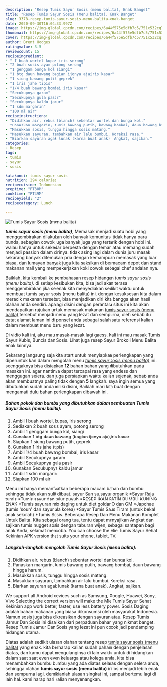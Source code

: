 ```yaml
---
description: "Resep Tumis Sayur Sosis (menu balita), Enak Banget"
title: "Resep Tumis Sayur Sosis (menu balita), Enak Banget"
slug: 3378-resep-tumis-sayur-sosis-menu-balita-enak-banget
date: 2020-09-30T16:04:33.997Z
image: https://img-global.cpcdn.com/recipes/6a44f575e5dfb7c5/751x532cq70/tumis-sayur-sosis-menu-balita-foto-resep-utama.jpg
thumbnail: https://img-global.cpcdn.com/recipes/6a44f575e5dfb7c5/751x532cq70/tumis-sayur-sosis-menu-balita-foto-resep-utama.jpg
cover: https://img-global.cpcdn.com/recipes/6a44f575e5dfb7c5/751x532cq70/tumis-sayur-sosis-menu-balita-foto-resep-utama.jpg
author: Brent Hodges
ratingvalue: 3.5
reviewcount: 15
recipeingredient:
- " I buah wortel kupas iris serong"
- "2 buah sosis ayam potong serong"
- "1 genggam bunga kol siangi"
- "1 btg daun bawang bagian ijonya ajairis kasar"
- "1 siung bawang putih geprek"
- "1 iris jahe tipis"
- "1/4 buah bawang bombai iris kasar"
- "Secukupnya garam"
- "Secukupnya gula pasir"
- "Secukupnya kaldu jamur"
- "1 sdm margarin"
- "100 ml air"
recipeinstructions:
- "Didihkan air, rebus (blanch) sebentar wortel dan bunga kol."
- "Panaskan margarin, tumis bawang putih, bawang bombai, daun bawang hingga harum."
- "Masukkan sosis, tunggu hingga sosis matang."
- "Masukkan sayuran, tambahkan air lalu bumbui. Koreksi rasa."
- "Biarkan sayuran agak lunak (karna buat anak). Angkat, sajikan."
categories:
- Resep
tags:
- tumis
- sayur
- sosis

katakunci: tumis sayur sosis 
nutrition: 294 calories
recipecuisine: Indonesian
preptime: "PT30M"
cooktime: "PT49M"
recipeyield: "2"
recipecategory: Lunch

---
```



![Tumis Sayur Sosis (menu balita)](https://img-global.cpcdn.com/recipes/6a44f575e5dfb7c5/751x532cq70/tumis-sayur-sosis-menu-balita-foto-resep-utama.jpg)

<b><i>tumis sayur sosis (menu balita)</i></b>, Memasak menjadi suatu hobi yang menggembirakan dilakukan oleh banyak komunitas. tidak hanya para bunda, sebagian cowok juga banyak juga yang tertarik dengan hobi ini. walau hanya untuk sekedar berpesta dengan teman atau memang sudah menjadi passion dalam dirinya. tidak asing lagi dalam dunia juru masak sekarang banyak ditemukan pria dengan kemampuan memasak yang luar biasa, dan lumayan banyak juga kita saksikan di bermacam depot dan stand makanan mall yang mempekerjakan koki cowok sebagai chef andalan nya.

Baiklah, kita kembali ke pembahasan resep hidangan <i>tumis sayur sosis (menu balita)</i>. di setiap kesibukan kita, bisa jadi akan terasa menggembirakan jika sejenak kita menyediakan sedikit waktu untuk membuat tumis sayur sosis (menu balita) ini. dengan kesuksesan kita dalam meracik makanan tersebut, bisa menjadikan diri kita bangga akan hasil olahan anda sendiri. apalagi disini dengan perantara situs ini kita akan mendapatkan rujukan untuk memasak makanan <u>tumis sayur sosis (menu balita)</u> tersebut menjadi menu yang lezat dan sempurna, oleh sebab itu catat alamat laman ini di ponsel anda sebagai salah satu referensi kalian dalam membuat menu baru yang lezat.

Di vidio kali ini, aku mau masak-masak lagi gaess. Kali ini mau masak Tumis Sayur Kubis, Buncis dan Sosis. Lihat juga resep Sayur Brokoli Menu Balita enak lainnya.


Sekarang langsung saja kita start untuk menyiapkan perlengkapan yang diperuntuk kan dalam mengolah menu <u><i>tumis sayur sosis (menu balita)</i></u> ini. seenggaknya bisa disiapkan <b>12</b> bahan bahan yang dibutuhkan pada masakan ini. agar nantinya dapat tercapai rasa yang endess dan menggugah selera. dan juga persiapkan waktu kalian sejenak, sebab anda akan membuatnya paling tidak dengan <b>5</b> langkah. saya ingin semua yang dibutuhkan sudah anda miliki disini, Baiklah mari kita buat dengan mengamati dulu bahan perlengkapan dibawah ini.

<!--inarticleads1-->

##### Bahan pokok dan bumbu yang dibutuhkan dalam pembuatan Tumis Sayur Sosis (menu balita):

1. Ambil  I buah wortel, kupas, iris serong
1. Sediakan 2 buah sosis ayam, potong serong
1. Ambil 1 genggam bunga kol, siangi
1. Gunakan 1 btg daun bawang (bagian ijonya aja),iris kasar
1. Siapkan 1 siung bawang putih, geprek
1. Gunakan 1 iris jahe (tipis)
1. Ambil 1/4 buah bawang bombai, iris kasar
1. Ambil Secukupnya garam
1. Ambil Secukupnya gula pasir
1. Gunakan Secukupnya kaldu jamur
1. Ambil 1 sdm margarin
1. Siapkan 100 ml air


Menu ini hanya memanfaatkan beberapa macam bahan dan bumbu sehingga tidak akan sulit dibuat. sayur San su,sayur organik *Sayur Raja tumis *Tumis sayur dan telur puyuh *RESEP IKAN PATIN BUMBU KUNING ENAK *Tumis sayuran mix daging untuk diet goldar O dan GM *Japchae (tumis &#39;soun&#39; dan sayur ala korea) *Sayur Tumis Saus Tiram (untuk bekal anak sekolah) *Tumis Sosis. Beberapa Resep Dan Menu Makanan Komplet Untuk Balita. Kita sebagai orang tua, tentu dapat menyajikan Angkat dan sajikan tumis nugget sosis dengan taburan wijen, sebagai santapan bagi anak Anda, selamat mencoba. You can choose the Mie Tumis Sayur Sehat Kekinian APK version that suits your phone, tablet, TV. 

<!--inarticleads2-->

##### Langkah-langkah mengolah Tumis Sayur Sosis (menu balita):

1. Didihkan air, rebus (blanch) sebentar wortel dan bunga kol.
1. Panaskan margarin, tumis bawang putih, bawang bombai, daun bawang hingga harum.
1. Masukkan sosis, tunggu hingga sosis matang.
1. Masukkan sayuran, tambahkan air lalu bumbui. Koreksi rasa.
1. Biarkan sayuran agak lunak (karna buat anak). Angkat, sajikan.


We support all Android devices such as Samsung, Google, Huawei, Sony, Vivo Selecting the correct version will make the Mie Tumis Sayur Sehat Kekinian app work better, faster, use less battery power. Sosis Daging adalah bahan makanan yang biasa dikonsumsi oleh masyarakat Indonesia. Namun sosis juga bisa dikreasikan dengan sayuran atau. Resep Tumis Jamur Dan Sosis ini disajikan dari perpaduan bahan yang nikmat banget. Resep Tumis Jamur Dan Sosis yang lezat ini pun cocok jadi pendamping hidangan utama. 

Diatas adalah sedikit ulasan olahan tentang resep <u>tumis sayur sosis (menu balita)</u> yang enak. kita berharap kalian sudah paham dengan penjelasan diatas, dan kamu dapat mengulanginya di lain waktu untuk di hidangkan dalam saat saat even even keluarga atau kolega anda. kita bisa menambahkan bumbu bumbu yang ada diatas selaras dengan selera anda, sehingga olahan <b>tumis sayur sosis (menu balita)</b> ini bs menjadi lebih enak dan sempurna lagi. demikianlah ulasan singkat ini, sampai bertemu lagi di lain hal. kami harap hari kalian menyenangkan.
